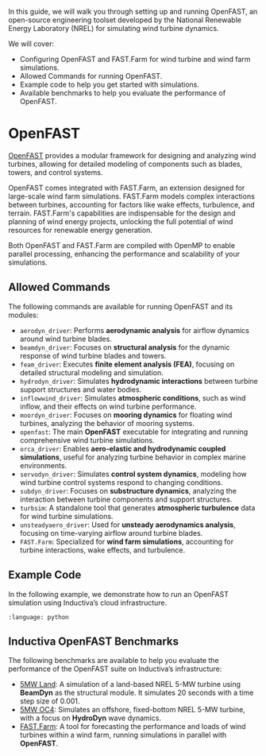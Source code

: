 In this guide, we will walk you through setting up and running OpenFAST, 
an open-source engineering toolset developed by the National Renewable 
Energy Laboratory (NREL) for simulating wind turbine dynamics.

We will cover:

- Configuring OpenFAST and FAST.Farm for wind turbine and wind farm simulations.
- Allowed Commands for running OpenFAST.
- Example code to help you get started with simulations.
- Available benchmarks to help you evaluate the performance of OpenFAST.

# OpenFAST

[OpenFAST](https://www.nrel.gov/wind/nwtc/openfast.html) provides a 
modular framework for designing and analyzing wind turbines, allowing for 
detailed modeling of components such as blades, towers, and control systems.

OpenFAST comes integrated with FAST.Farm, an extension designed for 
large-scale wind farm simulations. FAST.Farm models complex interactions 
between turbines, accounting for factors like wake effects, turbulence, 
and terrain. FAST.Farm's capabilities are indispensable for the design 
and planning of wind energy projects, unlocking the full potential of 
wind resources for renewable energy generation.

Both OpenFAST and FAST.Farm are compiled with OpenMP to enable parallel processing, enhancing the performance and scalability of your simulations.

## Allowed Commands

The following commands are available for running OpenFAST and its modules:

- `aerodyn_driver`: Performs **aerodynamic analysis** for airflow dynamics 
around wind turbine blades.
- `beamdyn_driver`: Focuses on **structural analysis** for the dynamic 
response of wind turbine blades and towers.
- `feam_driver`: Executes **finite element analysis (FEA)**, focusing on 
detailed structural modeling and simulation.
- `hydrodyn_driver`: Simulates **hydrodynamic interactions** between turbine 
support structures and water bodies.
- `inflowwind_driver`: Simulates **atmospheric conditions**, such as wind 
inflow, and their effects on wind turbine performance.
- `moordyn_driver`: Focuses on **mooring dynamics** for floating wind turbines, 
analyzing the behavior of mooring systems.
- `openfast`: The main **OpenFAST** executable for integrating and running 
comprehensive wind turbine simulations.
- `orca_driver`: Enables **aero-elastic and hydrodynamic coupled simulations**,
useful for analyzing turbine behavior in complex marine environments.
- `servodyn_driver`: Simulates **control system dynamics**, modeling how 
wind turbine control systems respond to changing conditions.
- `subdyn_driver`: Focuses on **substructure dynamics**, analyzing the interaction 
between turbine components and support structures.
- `turbsim`: A standalone tool that generates **atmospheric turbulence** data 
for wind turbine simulations.
- `unsteadyaero_driver`: Used for **unsteady aerodynamics analysis**, focusing 
on time-varying airflow around turbine blades.
- `FAST.Farm`: Specialized for **wind farm simulations**, accounting for 
turbine interactions, wake effects, and turbulence.

## Example Code

In the following example, we demonstrate how to run an OpenFAST simulation 
using Inductiva’s cloud infrastructure. 

```{literalinclude} ../../inductiva/tests/test_simulators/openfast/openfast.py
:language: python
```

## Inductiva OpenFAST Benchmarks

The following benchmarks are available to help you evaluate the performance of 
the OpenFAST suite on Inductiva’s infrastructure:

* [5MW Land](https://benchmarks.inductiva.ai/OpenFAST/OpenFAST_Land/):
A simulation of a land-based NREL 5-MW turbine using **BeamDyn** as the 
structural module. It simulates 20 seconds with a time step size of 0.001.
* [5MW OC4](https://benchmarks.inductiva.ai/OpenFAST/OpenFAST_OC4/): Simulates 
an offshore, fixed-bottom NREL 5-MW turbine, with a focus on **HydroDyn** wave dynamics.
* [FAST.Farm](https://benchmarks.inductiva.ai/OpenFAST/OpenFAST_FAST.Farm/): 
A tool for forecasting the performance and loads of wind turbines within 
a wind farm, running simulations in parallel with **OpenFAST**.

